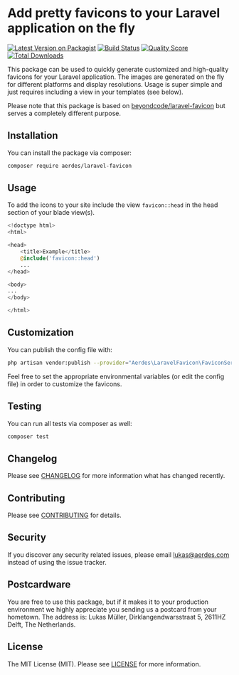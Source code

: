 # Add pretty favicons to your Laravel application on the fly

[![Latest Version on Packagist](https://img.shields.io/packagist/v/aerdes/laravel-favicon.svg?style=flat-square)](https://packagist.org/packages/aerdes/laravel-favicon)
[![Build Status](https://img.shields.io/travis/aerdes/laravel-favicon/master.svg?style=flat-square)](https://travis-ci.com/github/aerdes/laravel-favicon)
[![Quality Score](https://github.styleci.io/repos/233151342/shield?branch=master)](https://github.styleci.io/repos/233151342)
[![Total Downloads](https://img.shields.io/packagist/dt/aerdes/laravel-favicon.svg?style=flat-square)](https://packagist.org/packages/aerdes/laravel-favicon)

This package can be used to quickly generate customized and high-quality favicons for your Laravel application. The images are generated on the fly for different platforms and display resolutions. Usage is super simple and just requires including a view in your templates (see below).

Please note that this package is based on [beyondcode/laravel-favicon](https://packagist.org/packages/beyondcode/laravel-favicon) but serves a completely different purpose. 

## Installation

You can install the package via composer:

```bash
composer require aerdes/laravel-favicon
```

## Usage

To add the icons to your site include the view ```favicon::head``` in the head section of your blade view(s).

``` php
<!doctype html>
<html>

<head>
    <title>Example</title>
    @include('favicon::head')
    ...
</head>

<body>
...
</body>

</html>
```

## Customization

You can publish the config file with:

```bash
php artisan vendor:publish --provider="Aerdes\LaravelFavicon\FaviconServiceProvider" --tag="config"
```

Feel free to set the appropriate environmental variables (or edit the config file) in order to customize the favicons.

## Testing

You can run all tests via composer as well:

``` bash
composer test
```

## Changelog

Please see [CHANGELOG](CHANGELOG.md) for more information what has changed recently.

## Contributing

Please see [CONTRIBUTING](CONTRIBUTING.md) for details.

## Security

If you discover any security related issues, please email [lukas@aerdes.com](mailto:lukas@aerdes.com) instead of using the issue tracker.

## Postcardware

You are free to use this package, but if it makes it to your production environment we highly appreciate you sending us a postcard from your hometown. The address is: Lukas Müller, Dirklangendwarsstraat 5, 2611HZ Delft, The Netherlands.

## License

The MIT License (MIT). Please see [LICENSE](LICENSE.md) for more information.
